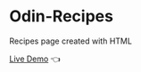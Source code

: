 # Odin-Recipes

Recipes page created with HTML

[Live Demo](https://yuxuanx1e.github.io/odin-recipes/) :point_left:
